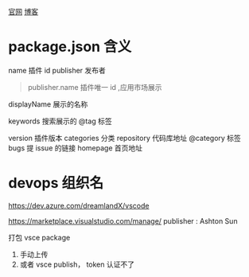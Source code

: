 [官网](https://code.visualstudio.com/api/working-with-extensions/publishing-extension)
[博客](https://juejin.cn/post/7076649162653040647)


# package.json 含义
name 插件 id 
publisher 发布者
> publisher.name 插件唯一 id ,应用市场展示

displayName 展示的名称

keywords 搜索展示的 @tag 标签

version 插件版本
categories 分类
repository 代码库地址 @category 标签
bugs 提 issue 的链接
homepage 首页地址

# devops 组织名
https://dev.azure.com/dreamlandX/vscode

https://marketplace.visualstudio.com/manage/
publisher : Ashton Sun 

打包
vsce package
1. 手动上传 
2. 或者 vsce publish， token 认证不了
